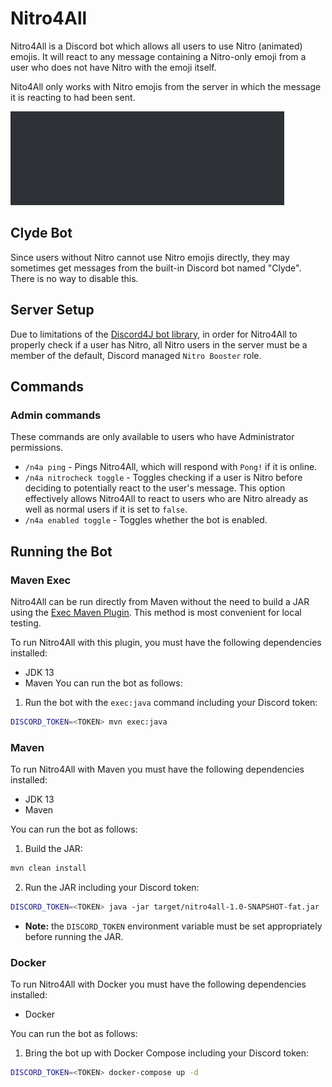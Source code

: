 # Nitro4All
Nitro4All is a Discord bot which allows all users to use Nitro (animated) emojis. It will react to any message containing a Nitro-only emoji from a user who does not have Nitro with the emoji itself.

Nito4All only works with Nitro emojis from the server in which the message it is reacting to had been sent.

![Demo GIF](images/demo.gif)

## Clyde Bot
Since users without Nitro cannot use Nitro emojis directly, they may sometimes get messages from the built-in Discord bot named "Clyde". There is no way to disable this.

## Server Setup
Due to limitations of the [Discord4J bot library](https://github.com/Discord4J/Discord4J), in order for Nitro4All to properly check if a user has Nitro, all Nitro users in the server must be a member of the default, Discord managed `Nitro Booster` role.

## Commands
### Admin commands
These commands are only available to users who have Administrator permissions.
- `/n4a ping` - Pings Nitro4All, which will respond with `Pong!` if it is online.
- `/n4a nitrocheck toggle` - Toggles checking if a user is Nitro before deciding to potentially react to the user's message. This option effectively allows Nitro4All to react to users who are Nitro already as well as normal users if it is set to `false`.
- `/n4a enabled toggle` - Toggles whether the bot is enabled.
  
## Running the Bot
### Maven Exec
Nitro4All can be run directly from Maven without the need to build a JAR using the [Exec Maven Plugin](https://www.mojohaus.org/exec-maven-plugin/). This method is most convenient for local testing.

To run Nitro4All with this plugin, you must have the following dependencies installed:
- JDK 13
- Maven
You can run the bot as follows:
1. Run the bot with the `exec:java` command including your Discord token:
```sh
DISCORD_TOKEN=<TOKEN> mvn exec:java
```

### Maven
To run Nitro4All with Maven you must have the following dependencies installed:
- JDK 13
- Maven

You can run the bot as follows:
1. Build the JAR: 
```sh
mvn clean install
```
2. Run the JAR including your Discord token: 
```sh
DISCORD_TOKEN=<TOKEN> java -jar target/nitro4all-1.0-SNAPSHOT-fat.jar
```
  - **Note:** the `DISCORD_TOKEN` environment variable must be set appropriately before running the JAR.

### Docker
To run Nitro4All with Docker you must have the following dependencies installed:
- Docker

You can run the bot as follows:
1. Bring the bot up with Docker Compose including your Discord token:
```sh
DISCORD_TOKEN=<TOKEN> docker-compose up -d
```

